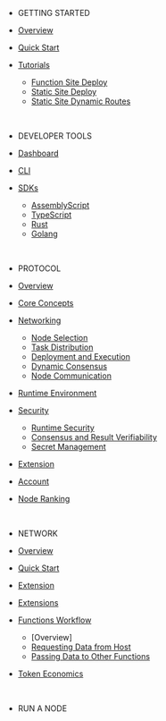 * GETTING STARTED

* [Overview](overview/)

* [Quick Start](quick-start/)

* [Tutorials](tutorials/)
  * [Function Site Deploy](tutorials/function-site-deploy.md)
  * [Static Site Deploy](tutorials/static-site-deploy.md)
  * [Static Site Dynamic Routes](tutorials/static-site-dynamic-routes.md)

</br>

* DEVELOPER TOOLS

* [Dashboard](dashboard/)

* [CLI](cli/)

* [SDKs](sdks/)
  * [AssemblyScript](sdks/assembly-script.md)
  * [TypeScript](sdks/typescript.md)
  * [Rust](sdks/rust.md)
  * [Golang](sdks/golang.md)

</br>

* PROTOCOL

* [Overview](pages/protocol/index.md)

* [Core Concepts](pages/protocol/core-concepts.md)

* [Networking](pages/protocol/networking/index.md)
  * [Node Selection](pages/protocol/networking/selection.md)
  * [Task Distribution](pages/protocol/networking/distribution.md)
  * [Deployment and Execution](pages/protocol/networking/execution.md)
  * [Dynamic Consensus](pages/protocol/networking/consensus.md)
  * [Node Communication](pages/protocol/networking/communication.md)

* [Runtime Environment](pages/protocol/runtime.md)

* [Security](pages/protocol/security/index.md)
  * [Runtime Security](pages/protocol/security/runtime-security.md)
  * [Consensus and Result Verifiability](pages/protocol/security/consensus-and-result-verifiability.md)
  * [Secret Management](pages/protocol/security/secret-management.md)

* [Extension](pages/protocol/extension.md)

* [Account](pages/protocol/account.md)

* [Node Ranking](pages/protocol/nodes/ranking.md)

</br>

* NETWORK

* [Overview]()

* [Quick Start]()

* [Extension]()

* [Extensions]()

* [Functions Workflow]()
  * [Overview]
  * [Requesting Data from Host]()
  * [Passing Data to Other Functions]()

* [Token Economics]()

</br>

* RUN A NODE